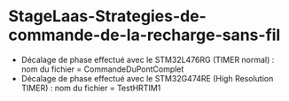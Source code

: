 # StageLaas-Strategies-de-commande-de-la-recharge-sans-fil
- Décalage de phase effectué avec le STM32L476RG (TIMER normal) : nom du fichier = CommandeDuPontComplet<br>
- Décalage de phase effectué avec le STM32G474RE (High Resolution TIMER)  :  nom du fichier = TestHRTIM1 
